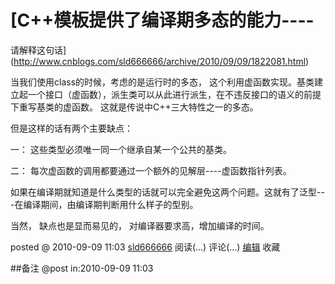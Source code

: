 #  [C++模板提供了编译期多态的能力----
请解释这句话](http://www.cnblogs.com/sld666666/archive/2010/09/09/1822081.html)

当我们使用class的时候，考虑的是运行时的多态，
这个利用虚函数实现。基类建立起一个接口（虚函数），派生类可以从此进行派生，在不违反接口的语义的前提下重写基类的虚函数。
这就是传说中C++三大特性之一的多态。

但是这样的话有两个主要缺点：

一： 这些类型必须唯一同一个继承自某一个公共的基类。

二： 每次虚函数的调用都要通过一个额外的见解层----虚函数指针列表。

如果在编译期就知道是什么类型的话就可以完全避免这两个问题。这就有了泛型---在编译期间，由编译期判断用什么样子的型别。

当然， 缺点也是显而易见的， 对编译器要求高，增加编译的时间。  

posted @ 2010-09-09 11:03 [sld666666](http://www.cnblogs.com/sld666666/)
阅读(...) 评论(...) [编辑](https://i.cnblogs.com/EditPosts.aspx?postid=1822081) 收藏

##备注 
 @post in:2010-09-09 11:03
